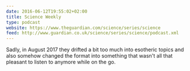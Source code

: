 ```yaml
---
date: 2016-06-12T19:55:02+02:00
title: Science Weekly
type: podcast
website: https://www.theguardian.com/science/series/science
feed: http://www.guardian.co.uk/science/series/science/podcast.xml
---
```


Sadly, in August 2017 they drifted a bit too much into esotheric topics and
also somehow changed the format into something that wasn't all that pleasant to
listen to anymore while on the go.
